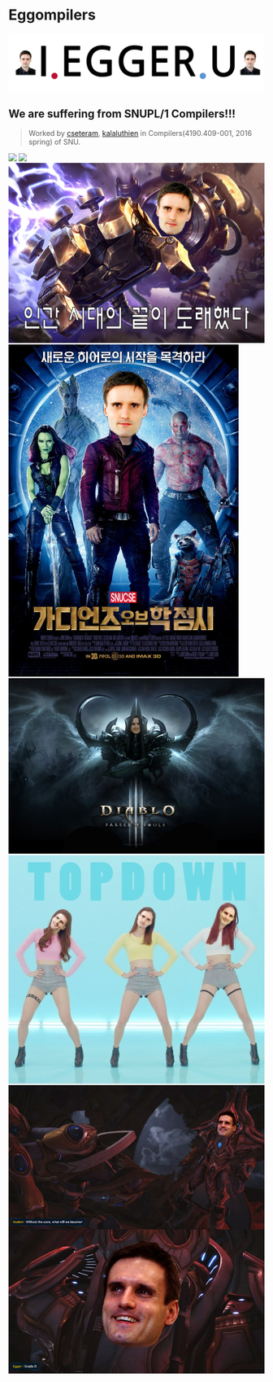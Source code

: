 # Eggompilers
![](https://github.com/cseteram/Eggompilers/blob/images/images/KakaoTalk_20160107_214203206.png)

## We are suffering from SNUPL/1 Compilers!!!
> Worked by [cseteram](https://github.com/cseteram), [kalaluthien](https://github.com/kalaluthien) in Compilers(4190.409-001, 2016 spring) of SNU.

![](http://www.snu.ac.kr/webdata/boards/enmedia/65da03fbe822bf23d07dbf313349e4cd.jpg)
![](http://img.ichannela.com/IMAGE/M16/2014/02/02/60529415.2-60529414.2.jpg?rev=1)
![](https://github.com/cseteram/Eggompilers/blob/images/images/Eggerbot.png)
![](https://github.com/cseteram/Eggompilers/blob/images/images/GaurdiansOfEgger.png)
![](https://github.com/cseteram/Eggompilers/blob/images/images/ParserOfSouls.png)
![](https://github.com/cseteram/Eggompilers/blob/images/images/TopDown.png)
![](https://github.com/cseteram/Eggompilers/blob/images/images/become.png)
